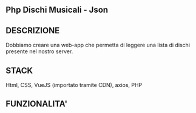 ## Php Dischi Musicali - Json


## DESCRIZIONE
Dobbiamo creare una web-app che permetta di leggere una lista di dischi presente nel nostro server.

## STACK
Html, CSS, VueJS (importato tramite CDN), axios, PHP

## FUNZIONALITA'
